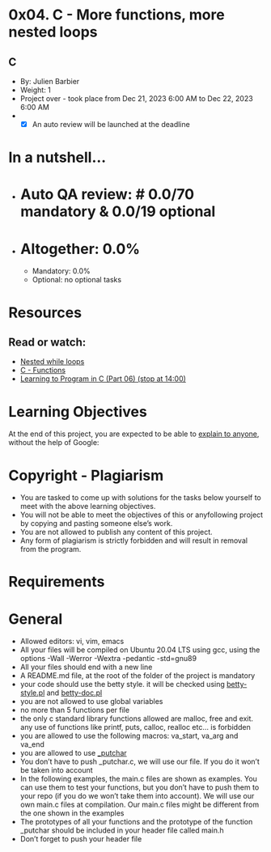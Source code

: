 # 0x04. C - More functions, more nested loops #

## C ##
 * By: Julien Barbier
  * Weight: 1
  * Project over - took place from Dec 21, 2023 6:00 AM to Dec 22, 2023 6:00 AM
  * - [x] An auto review will be launched at the deadline

# In a nutshell… #
* # Auto QA review: # 0.0/70 mandatory & 0.0/19 optional
* # Altogether:  0.0% #
     * Mandatory: 0.0%
     * Optional: no optional tasks

# Resources #
## Read or watch: ##

* [Nested while loops](https://intranet.alxswe.com/rltoken/aDRkFzUkVysnD94Dpm3w5g)
* [C - Functions](https://intranet.alxswe.com/projects/215#quiz-completed:~:text=Nested%20while%20loops-,C%20%2D%20Functions,-Learning%20to%20Program)
* [Learning to Program in C (Part 06) (stop at 14:00)](https://intranet.alxswe.com/rltoken/iQ87CI4Lf41U_uRh9QsoQA)


# Learning Objectives #
At the end of this project, you are expected to be able to [explain to anyone](https://fs.blog/feynman-learning-technique/), without the help of Google:


# Copyright - Plagiarism #

* You are tasked to come up with solutions for the tasks below yourself to meet with the above learning objectives.
* You will not be able to meet the objectives of this or anyfollowing project by copying and pasting someone else’s work.
* You are not allowed to publish any content of this project.
* Any form of plagiarism is strictly forbidden and will result in removal from the program.

# Requirements #
# General #
* Allowed editors: vi, vim, emacs
* All your files will be compiled on Ubuntu 20.04 LTS using gcc, using the options -Wall -Werror -Wextra -pedantic -std=gnu89
* All your files should end with a new line
* A README.md file, at the root of the folder of the project is mandatory
* your code should use the betty style. it will be checked using [betty-style.pl](https://github.com/alx-tools/Betty/blob/master/betty-style.pl) and [betty-doc.pl](https://github.com/alx-tools/Betty/blob/master/betty-doc.pl)
* you are not allowed to use global variables
* no more than 5 functions per file
* the only c standard library functions allowed are malloc, free and exit. any use of functions like printf, puts, calloc, realloc etc… is forbidden
* you are allowed to use the following macros: va_start, va_arg and va_end
* you are allowed to use [_putchar](https://github.com/alx-tools/_putchar.c/blob/master/_putchar.c)
* You don’t have to push _putchar.c, we will use our file. If you do it won’t be taken into account
* In the following examples, the main.c files are shown as examples. You can use them to test your functions, but you don’t have to push them to your repo (if you do we won’t take them into account). We will use our own main.c files at compilation. Our main.c files might be different from the one shown in the examples
* The prototypes of all your functions and the prototype of the function _putchar should be included in your header file called main.h
* Don’t forget to push your header file


